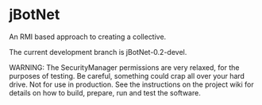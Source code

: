 # jBotNet
An RMI based approach to creating a collective.

The current development branch is jBotNet-0.2-devel.

WARNING: The SecurityManager permissions are very relaxed, for the purposes of testing. Be careful, something could crap all over your hard drive. Not for use in production. See the instructions on the project wiki for details on how to build, prepare, run and test the software.

